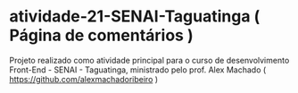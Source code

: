 # atividade-21-SENAI-Taguatinga ( Página de comentários )
Projeto realizado como atividade principal para o curso de desenvolvimento Front-End - SENAI - Taguatinga, ministrado pelo prof. Alex Machado ( https://github.com/alexmachadoribeiro )
